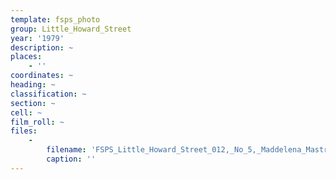 ```yaml
---
template: fsps_photo
group: Little_Howard_Street
year: '1979'
description: ~
places:
    - ''
coordinates: ~
heading: ~
classification: ~
section: ~
cell: ~
film_roll: ~
files:
    -
        filename: 'FSPS_Little_Howard_Street_012,_No_5,_Maddelena_Mastropasqua,_12-3-B,_1979.png'
        caption: ''
---
```

